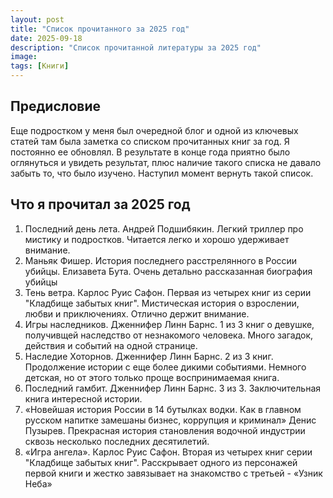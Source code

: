 ```yaml
---
layout: post
title: "Список прочитанного за 2025 год"
date: 2025-09-18
description: "Список прочитанной литературы за 2025 год"
image:
tags: [Книги]
---
```

## Предисловие
Еще подростком у меня был очередной блог и одной из ключевых статей там была заметка со списком прочитанных книг за год. Я постоянно ее обновлял. В результате в конце года приятно было оглянуться и увидеть результат, плюс наличие такого списка не давало забыть то, что было изучено. Наступил момент вернуть такой список.

## Что я прочитал за 2025 год

1. Последний день лета. Андрей Подшибякин. Легкий триллер про мистику и подростков. Читается легко и хорошо удерживает внимание.
2. Маньяк Фишер. История последнего расстрелянного в России убийцы. Елизавета Бута. Очень детально рассказанная биография убийцы
3. Тень ветра. Карлос Руис Сафон. Первая из четырех книг из серии "Кладбище забытых книг". Мистическая история о взрослении, любви и приключениях. Отлично держит внимание.
4. Игры наследников. Дженнифер Линн Барнс. 1 из 3 книг о девушке, получивщей наследство от незнакомого человека. Много загадок, действия и событий на одной странице.
5. Наследие Хоторнов. Дженнифер Линн Барнс. 2 из 3 книг. Продолжение истории с еще более дикими событиями. Немного детская, но от этого только проще воспринимаемая книга.
6. Последний гамбит. Дженнифер Линн Барнс. 3 из 3. Заключительная книга интересной истории.
7. «Новейшая история России в 14 бутылках водки. Как в главном русском напитке замешаны бизнес, коррупция и криминал» Денис Пузырев. Прекрасная история становления водочной индустрии сквозь несколько последних десятилетий. 
8. «Игра ангела». Карлос Руис Сафон. Вторая из четырех книг серии "Кладбище забытых книг". Расскрывает одного из персонажей первой книги и жестко завязывает на знакомство с третьей - «Узник Неба»


